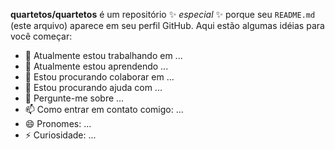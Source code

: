 **quartetos/quartetos** é um repositório ✨ _especial_ ✨ porque seu `README.md` (este arquivo) aparece em seu perfil GitHub.
Aqui estão algumas idéias para você começar:
- 🔭 Atualmente estou trabalhando em ...
- 🌱 Atualmente estou aprendendo ...
- 👯 Estou procurando colaborar em ...
- 🤔 Estou procurando ajuda com ...
- 💬 Pergunte-me sobre ...
- 📫 Como entrar em contato comigo: ...
- 😄 Pronomes: ...
- ⚡ Curiosidade: ...

